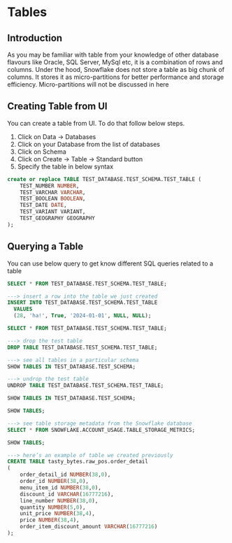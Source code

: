 # Tables
## Introduction
As you may be familiar with table from your knowledge of other database flavours like Oracle, SQL Server, MySql etc, it is a combination of rows and columns. Under the hood, Snowflake does not store a table as big chunk of columns. It stores it as micro-partitions for better performance and storage efficiency. Micro-partitions will not be discussed in here

## Creating Table from UI
You can create a table from UI. To do that follow below steps.
1. Click on Data -> Databases
1. Click on your Database from the list of databases
1. Click on Schema
1. Click on Create -> Table -> Standard button
1. Specify the table in below syntax

```SQL
create or replace TABLE TEST_DATABASE.TEST_SCHEMA.TEST_TABLE (
	TEST_NUMBER NUMBER,
	TEST_VARCHAR VARCHAR,
	TEST_BOOLEAN BOOLEAN,
	TEST_DATE DATE,
	TEST_VARIANT VARIANT,
	TEST_GEOGRAPHY GEOGRAPHY
);
```

## Querying a Table
You can use below query to get know different SQL queries related to a table

```SQL
SELECT * FROM TEST_DATABASE.TEST_SCHEMA.TEST_TABLE;

---> insert a row into the table we just created
INSERT INTO TEST_DATABASE.TEST_SCHEMA.TEST_TABLE
  VALUES
  (28, 'ha!', True, '2024-01-01', NULL, NULL);

SELECT * FROM TEST_DATABASE.TEST_SCHEMA.TEST_TABLE;

---> drop the test table
DROP TABLE TEST_DATABASE.TEST_SCHEMA.TEST_TABLE;

---> see all tables in a particular schema
SHOW TABLES IN TEST_DATABASE.TEST_SCHEMA;

---> undrop the test table
UNDROP TABLE TEST_DATABASE.TEST_SCHEMA.TEST_TABLE;

SHOW TABLES IN TEST_DATABASE.TEST_SCHEMA;

SHOW TABLES;

---> see table storage metadata from the Snowflake database
SELECT * FROM SNOWFLAKE.ACCOUNT_USAGE.TABLE_STORAGE_METRICS;

SHOW TABLES;

---> here’s an example of table we created previously
CREATE TABLE tasty_bytes.raw_pos.order_detail 
(
    order_detail_id NUMBER(38,0),
    order_id NUMBER(38,0),
    menu_item_id NUMBER(38,0),
    discount_id VARCHAR(16777216),
    line_number NUMBER(38,0),
    quantity NUMBER(5,0),
    unit_price NUMBER(38,4),
    price NUMBER(38,4),
    order_item_discount_amount VARCHAR(16777216)
);

```